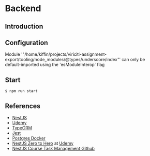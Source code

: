 # Backend

## Introduction

## Configuration


 Module '"/home/kiffin/projects/viriciti-assignment-export/tooling/node_modules/@types/underscore/index"' can only be default-imported using the 'esModuleInterop' flag


## Start

```
$ npm run start
```

## References

* [NestJS](https://nestjs.com)
* [Udemy](https://www.udemy.com)
* [TypeORM](https://typeorm.io)
* [Jest](https://jestjs.io)
* [Postgres Docker](https://hub.docker.com/_/postgres)
* [NestJS Zero to Hero](https://www.udemy.com/course/nestjs-zero-to-hero) at [Udemy](https://www.udemy.com)
* [NestJS Course Task Management Github](https://github.com/arielweinberger/nestjs-course-task-management)
